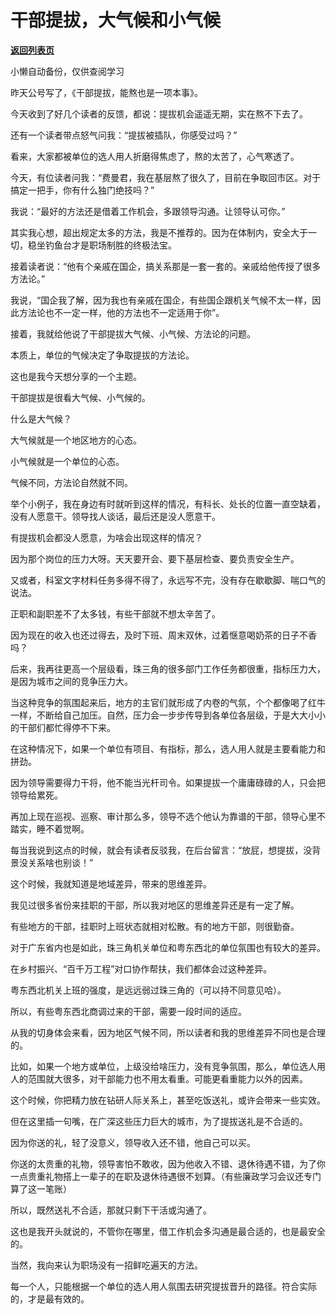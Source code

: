 # 干部提拔，大气候和小气候

[**返回列表页**](/gzh/费曼的小茶馆)

小懒自动备份，仅供查阅学习

昨天公号写了，《干部提拔，能熬也是一项本事》。

  

今天收到了好几个读者的反馈，都说：提拔机会遥遥无期，实在熬不下去了。

  

还有一个读者带点怒气问我：“提拔被插队，你感受过吗？”

  

看来，大家都被单位的选人用人折磨得焦虑了，熬的太苦了，心气寒透了。

  

今天，有位读者问我：“费曼君，我在基层熬了很久了，目前在争取回市区。对于搞定一把手，你有什么独门绝技吗？”

  

我说：“最好的方法还是借着工作机会，多跟领导沟通。让领导认可你。”

  

其实我心想，超出规定太多的方法，我是不推荐的。因为在体制内，安全大于一切，稳坐钓鱼台才是职场制胜的终极法宝。

  

接着读者说：“他有个亲戚在国企，搞关系那是一套一套的。亲戚给他传授了很多方法论。”

  

我说，“国企我了解，因为我也有亲戚在国企，有些国企跟机关气候不太一样，因此方法论也不一定一样，他的方法也不一定适用于你”。

  

接着，我就给他说了干部提拔大气候、小气候、方法论的问题。

  

本质上，单位的气候决定了争取提拔的方法论。

  

这也是我今天想分享的一个主题。

  

干部提拔是很看大气候、小气候的。

  

什么是大气候？

  

大气候就是一个地区地方的心态。

  

小气候就是一个单位的心态。

  

气候不同，方法论自然就不同。

  

举个小例子，我在身边有时就听到这样的情况，有科长、处长的位置一直空缺着，没有人愿意干。领导找人谈话，最后还是没人愿意干。

  

有提拔机会都没人愿意，为啥会出现这样的情况？

  

因为那个岗位的压力大呀。天天要开会、要下基层检查、要负责安全生产。

  

又或者，科室文字材料任务多得不得了，永远写不完，没有存在歇歇脚、喘口气的说法。

  

正职和副职差不了太多钱，有些干部就不想太辛苦了。

  

因为现在的收入也还过得去，及时下班、周末双休，过着惬意喝奶茶的日子不香吗？

  

后来，我再往更高一个层级看，珠三角的很多部门工作任务都很重，指标压力大，是因为城市之间的竞争压力大。

  

当这种竞争的氛围起来后，地方的主官们就形成了内卷的气氛，个个都像喝了红牛一样，不断给自己加压。自然，压力会一步步传导到各单位各层级，于是大大小小的干部们都忙得停不下来。

  

在这种情况下，如果一个单位有项目、有指标，那么，选人用人就是主要看能力和拼劲。

  

因为领导需要得力干将，他不能当光杆司令。如果提拔一个庸庸碌碌的人，只会把领导给累死。

  

再加上现在巡视、巡察、审计那么多，领导不选个他认为靠谱的干部，领导心里不踏实，睡不着觉啊。

  

每当我说到这点的时候，就会有读者反驳我，在后台留言：“放屁，想提拔，没背景没关系啥也别谈！”

  

这个时候，我就知道是地域差异，带来的思维差异。

  

我见过很多省份来挂职的干部，所以我对地区的思维差异还是有一定了解。

  

有些地方的干部，挂职时上班状态就相对松散。有的地方干部，则很勤奋。

  

对于广东省内也是如此，珠三角机关单位和粤东西北的单位氛围也有较大的差异。

  

在乡村振兴、“百千万工程”对口协作帮扶，我们都体会过这种差异。

  

粤东西北机关上班的强度，是远远弱过珠三角的（可以持不同意见哈）。

  

所以，有些粤东西北商调过来的干部，需要一段时间的适应。

  

从我的切身体会来看，因为地区气候不同，所以读者和我的思维差异不同也是合理的。

  

比如，如果一个地方或单位，上级没给啥压力，没有竞争氛围，那么，单位选人用人的范围就大很多，对干部能力也不用太看重。可能更看重能力以外的因素。

  

这个时候，你把精力放在钻研人际关系上，甚至吃饭送礼，或许会带来一些实效。

  

但在这里插一句嘴，在广深这些压力巨大的城市，为了提拔送礼是不合适的。

  

因为你送的礼，轻了没意义，领导收入还不错，他自己可以买。

  

你送的太贵重的礼物，领导害怕不敢收，因为他收入不错、退休待遇不错，为了你一点贵重礼物搭上一辈子的在职及退休待遇很不划算。（有些廉政学习会议还专门算了这一笔账）

  

所以，既然送礼不合适，那就只剩下干活或沟通了。

  

这也是我开头就说的，不管你在哪里，借工作机会多沟通是最合适的，也是最安全的。

  

当然，我向来认为职场没有一招鲜吃遍天的方法。

  

每一个人，只能根据一个单位的选人用人氛围去研究提拔晋升的路径。符合实际的，才是最有效的。

